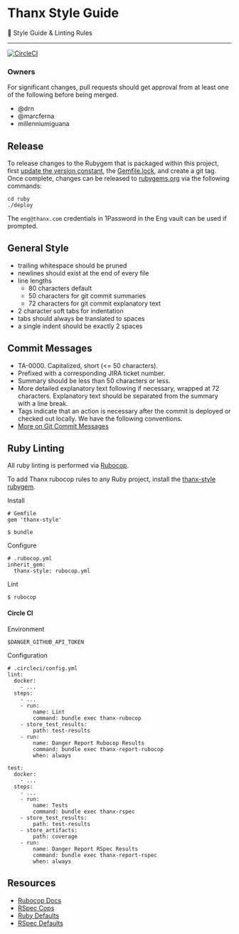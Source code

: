 # Thanx Style Guide

:lock_with_ink_pen: Style Guide & Linting Rules

* * *

[![CircleCI](https://circleci.com/gh/thanx/style-guide.svg?style=svg)](https://circleci.com/gh/thanx/style-guide)

### Owners
For significant changes, pull requests should get approval from at least one of
the following before being merged.

* @drn
* @marcferna
* millenniumiguana

## Release

To release changes to the Rubygem that is packaged within this project, first
[update the version constant](ruby/lib/thanx/style/version.rb), the
[Gemfile.lock](Gemfile.lock), and create a git tag. Once complete, changes can
be released to [rubygems.org](https://rubygems.org/) via the following commands:

```
cd ruby
./deploy
```

The `eng@thanx.com` credentials in 1Password in the Eng vault can be used if
prompted.

## General Style

* trailing whitespace should be pruned
* newlines should exist at the end of every file
* line lengths
  * 80 characters default
  * 50 characters for git commit summaries
  * 72 characters for git commit explanatory text
* 2 character soft tabs for indentation
* tabs should always be translated to spaces
* a single indent should be exactly 2 spaces

## Commit Messages

* TA-0000. Capitalized, short (<= 50 characters).
* Prefixed with a corresponding JIRA ticket number.
* Summary should be less than 50 characters or less.
* More detailed explanatory text following if necessary, wrapped at 72
  characters. Explanatory text should be separated from the summary with a
  line break.
* Tags indicate that an action is necessary after the commit is deployed or
  checked out locally. We have the following conventions.
* [More on Git Commit Messages](https://tbaggery.com/2008/04/19/a-note-about-git-commit-messages.html)

## Ruby Linting

All ruby linting is performed via
[Rubocop](https://github.com/rubocop-hq/ruboco://github.com/rubocop-hq/rubocop).

To add Thanx rubocop rules to any Ruby project, install the
[thanx-style rubygem](https://rubygems.org/gems/thanx-style).

Install

    # Gemfile
    gem 'thanx-style'

    $ bundle

Configure

    # .rubocop.yml
    inherit_gem:
      thanx-style: rubocop.yml

Lint

    $ rubocop

#### Circle CI

Environment

    $DANGER_GITHUB_API_TOKEN

Configuration

    # .circleci/config.yml
    lint:
      docker:
        - ...
      steps:
        - ...
        - run:
            name: Lint
            command: bundle exec thanx-rubocop
        - store_test_results:
            path: test-results
        - run:
            name: Danger Report Rubocop Results
            command: bundle exec thanx-report-rubocop
            when: always

    test:
      docker:
        - ...
      steps:
        - ...
        - run:
            name: Tests
            command: bundle exec thanx-rspec
        - store_test_results:
            path: test-results
        - store_artifacts:
            path: coverage
        - run:
            name: Danger Report RSpec Results
            command: bundle exec thanx-report-rspec
            when: always

## Resources

* [Rubocop Docs](http://rubocop.readthedocs.io/en/latest/)
* [RSpec Cops](http://rubocop-rspec.readthedocs.io/en/latest/cops_rspec/)
* [Ruby Defaults](https://github.com/rubocop-hq/rubocop/blob/master/config/default.yml)
* [RSpec Defaults](https://github.com/rubocop-hq/rubocop-rspec/blob/master/config/default.yml)
